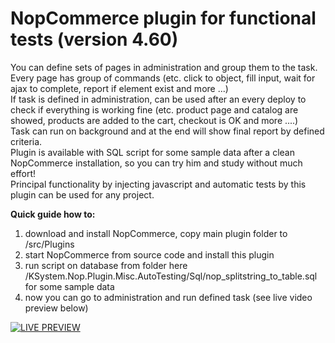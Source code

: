 # NopCommerce plugin for functional tests (version 4.60)

You can define sets of pages in administration and group them to the task. Every page has group of commands (etc. click to object, fill input, wait for ajax to complete, report if element exist and more ...)  
If task is defined in administration, can be used after an every deploy to check if everything is working fine (etc. product page and catalog are showed, products are added to the cart, checkout is OK and more ....)  
Task can run on background and at the end will show final report by defined criteria.  
Plugin is available with SQL script for some sample data after a clean NopCommerce installation, so you can try him and study without much effort!  
Principal functionality by injecting javascript and automatic tests by this plugin can be used for any project.  


**Quick guide how to:**
1. download and install NopCommerce, copy main plugin folder to /src/Plugins
2. start NopCommerce from source code and install this plugin
3. run script on database from folder here /KSystem.Nop.Plugin.Misc.AutoTesting/Sql/nop_splitstring_to_table.sql for some sample data
4. now you can go to administration and run defined task (see live video preview below)

[![LIVE PREVIEW](https://img.youtube.com/vi/z-wg3fwAMlU/0.jpg)](https://www.youtube.com/watch?v=z-wg3fwAMlU)
